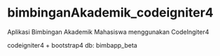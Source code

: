 # bimbinganAkademik_codeigniter4
Aplikasi Bimbingan Akademik Mahasiswa menggunakan CodeIngiter4

codeigniter4 + bootstrap4
db: bimbapp_beta



